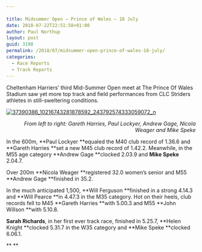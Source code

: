 ```yaml
---

title: Midsummer Open – Prince of Wales – 18 July
date: 2018-07-22T22:51:58+01:00
author: Paul Northup
layout: post
guid: 3198
permalink: /2018/07/midsummer-open-prince-of-wales-18-july/
categories:
  - Race Reports
  - Track Reports
---
```

Cheltenham Harriers’ third Mid-Summer Open meet at The Prince Of Wales Stadium saw yet more top track and field performances from CLC Striders athletes in still-sweltering conditions.

[<img class="alignnone wp-image-3199" src="/Images/2018/07/37390386_10216743281878592_243792574333059072_n.jpg" alt="37390386_10216743281878592_243792574333059072_n" width="800" height="600" srcset="/Images/2018/07/37390386_10216743281878592_243792574333059072_n.jpg 960w, /Images/2018/07/37390386_10216743281878592_243792574333059072_n-300x225.jpg 300w, /Images/2018/07/37390386_10216743281878592_243792574333059072_n-768x576.jpg 768w" sizes="(max-width: 800px) 100vw, 800px" />](/Images/2018/07/37390386_10216743281878592_243792574333059072_n.jpg)

<p style="text-align: right;">
  <em><span lang="EN-US">From left to right: Gareth Harries, Paul Lockyer, Andrew Gage, Nicola Weager and Mike Speke</span></em>
</p>

In the 600m, **Paul Lockyer **equaled the M40 club record of 1.36.6 and **Gareth Harries **set a new M45 club record of 1.42.2. Meanwhile, in the M55 age category **Andrew Gage **clocked 2.03.9 and **Mike Speke** 2.04.7.

Over 200m **Nicola Weager **registered 32.0 women’s senior and M55 **Andrew Gage **finished in 35.2.

In the much anticipated 1,500, **Will Ferguson **finished in a strong 4.14.3 and **Will Pearce **in 4.47.3 in the M35 category. Hot on their heels, club records fell to M45 **Gareth Harries **with 5.00.3 and M55 **John Willson **with 5.10.8.

**Sarah Richards**, in her first ever track race, finished in 5.25.7, **Helen Knight **clocked 5.31.7 in the W35 category and **Mike Speke **clocked 6.06.1.

** **
